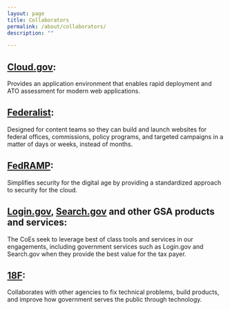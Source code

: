 ```yaml
---
layout: page
title: Collaborators
permalink: /about/collaborators/
description: ""

---
```


## [Cloud.gov](https://cloud.gov/):
Provides an application environment that enables rapid deployment and ATO assessment for modern web applications.

## [Federalist](https://federalist.18f.gov/):
Designed for content teams so they can build and launch websites for federal offices, commissions, policy programs, and targeted campaigns in a matter of days or weeks, instead of months.

## [FedRAMP](https://www.fedramp.gov/):
Simplifies security for the digital age by providing a standardized approach to security for the cloud.

## [Login.gov](https://login.gov/), [Search.gov](https://search.gov/) and other GSA products and services:
The CoEs seek to leverage best of class tools and services in our engagements, including government services such as Login.gov and Search.gov when they provide the best value for the tax payer.

## [18F](https://18f.gsa.gov/):
Collaborates with other agencies to fix technical problems, build products, and improve how government serves the public through technology.


